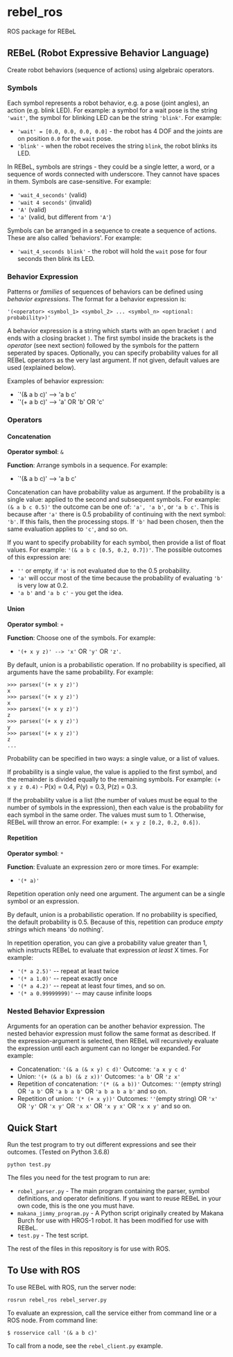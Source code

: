# rebel_ros

ROS package for REBeL

## REBeL (Robot Expressive Behavior Language)

Create robot behaviors (sequence of actions) using algebraic operators.

### Symbols

Each symbol represents a robot behavior, e.g. a pose (joint angles), an action (e.g. blink LED). For example: a symbol for a wait pose is the string `'wait'`, the symbol for blinking LED can be the string `'blink'`. For example:

- `'wait' = [0.0, 0.0, 0.0, 0.0]` - the robot has 4 DOF and the joints are on position `0.0` for the `wait` pose.
- `'blink'` - when the robot receives the string `blink`, the robot blinks its LED.

In REBeL, symbols are strings - they could be a single letter, a word, or a sequence of words connected with underscore. They cannot have spaces in them. Symbols are case-sensitive. For example:

- `'wait_4_seconds'` (valid)
- `'wait 4 seconds'` (invalid)
- `'A'` (valid)
- `'a'` (valid, but different from `'A'`)

Symbols can be arranged in a sequence to create a sequence of actions. These are also called 'behaviors'. For example:

- `'wait_4_seconds blink'` - the robot will hold the `wait` pose for four seconds then blink its LED.

### Behavior Expression

Patterns or *families* of sequences of behaviors can be defined using *behavior expressions*. The format for a behavior expression is:

```
'(<operator> <symbol_1> <symbol_2> ... <symbol_n> <optional: probability>)'

```

A behavior expression is a string which starts with an open bracket `(` and ends with a closing bracket `)`. The first symbol inside the brackets is the *operator* (see next section) followed by the symbols for the pattern seperated by spaces. Optionally, you can specify probability values for all REBeL operators as the very last argument. If not given, default values are used (explained below).

Examples of behavior expression:
- `'(& a b c)' --> 'a b c'
- `'(+ a b c)' --> 'a' OR 'b' OR 'c'

### Operators

#### Concatenation

**Operator symbol**: `&`

**Function**: Arrange symbols in a sequence. For example:

- `'(& a b c)' --> 'a b c'

Concatenation can have probability value as argument. If the probability is a single value: applied to the second and subsequent symbols. For example: `(& a b c 0.5)'` the outcome can be one of: `'a', 'a b'`, or `'a b c'`. This is because after `'a'` there is 0.5 probability of continuing with the next symbol: `'b'`. If this fails, then the processing stops. If `'b'` had been chosen, then the same evaluation applies to `'c'`, and so on.

If you want to specify probability for each symbol, then provide a list of float values. For example: `'(& a b c [0.5, 0.2, 0.7])'`. The possible outcomes of this expression are:
- `''` or empty, if `'a'` is not evaluated due to the 0.5 probability.
- `'a'` will occur most of the time because the probability of evaluating `'b'` is very low at 0.2.
- `'a b'` and `'a b c'` - you get the idea.

#### Union

**Operator symbol**: `+`

**Function**: Choose one of the symbols. For example:

- `'(+ x y z)' --> 'x'` OR `'y'` OR `'z'`.

By default, union is a probabilistic operation. If no probability is specified, all arguments have the same probability. For example:

```
>>> parsex('(+ x y z)')
x
>>> parsex('(+ x y z)')
x
>>> parsex('(+ x y z)')
z
>>> parsex('(+ x y z)')
y
>>> parsex('(+ x y z)')
z
...
```

Probability can be specified in two ways: a single value, or a list of values.

If probability is a single value, the value is applied to the first symbol, and the remainder is divided equally to the remaining symbols. For example: `(+ x y z 0.4)` - P(x) = 0.4, P(y) = 0.3, P(z) = 0.3.

If the probability value is a list (the number of values must be equal to the number of symbols in the expression), then each value is the probability for each symbol in the same order. The values must sum to 1. Otherwise, REBeL will throw an error. For example: `(+ x y z [0.2, 0.2, 0.6])`.

#### Repetition

**Operator symbol**: `*`

**Function**: Evaluate an expression zero or more times. For example:
- `'(* a)'`

Repetition operation only need one argument. The argument can be a single symbol or an expression.

By default, union is a probabilistic operation. If no probability is specified, the default probability is 0.5. Because of this, repetition can produce *empty strings* which means 'do nothing'.

In repetition operation, you can give a probability value greater than 1, which instructs REBeL to evaluate that expression *at least* X times. For example:

- `'(* a 2.5)'` -- repeat at least twice
- `'(* a 1.0)'` -- repeat exactly once
- `'(* a 4.2)'` -- repeat at least four times, and so on.
- `'(* a 0.99999999)'` -- may cause infinite loops

### Nested Behavior Expression

Arguments for an operation can be another behavior expression. The nested behavior expression must follow the same format as described. If the expression-argument is selected, then REBeL will recursively evaluate the expression until each argument can no longer be expanded. For example:

- Concatenation: `'(& a (& x y) c d)'` Outcome: `'a x y c d'`
- Union: `'(+ (& a b) (& z x))'` Outcomes: `'a b'` OR `'z x'`
- Repetition of concatenation: `'(* (& a b))'` Outcomes: `''`(empty string) OR `'a b'` OR `'a b a b'` OR `'a b a b a b'` and so on.
- Repetition of union: `'(* (+ x y))'` Outcomes: `''`(empty string) OR `'x'` OR `'y'` OR `'x y'` OR `'x x'` OR `'x y x'` OR `'x x y'` and so on.

## Quick Start

Run the test program to try out different expressions and see their outcomes. (Tested on Python 3.6.8)

```
python test.py
```

The files you need for the test program to run are:
- `robel_parser.py` - The main program containing the parser, symbol definitions, and operator definitions. If you want to reuse REBeL in your own code, this is the one you must have.
- `makana_jimmy_program.py` - A Python script originally created by Makana Burch for use with HROS-1 robot. It has been modified for use with REBeL.
- `test.py` - The test script.

The rest of the files in this repository is for use with ROS.

## To Use with ROS

To use REBeL with ROS, run the server node:
```
rosrun rebel_ros rebel_server.py
```

To evaluate an expression, call the service either from command line or a ROS node. From command line:
```
$ rosservice call '(& a b c)'
```

To call from a node, see the `rebel_client.py` example.
